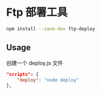 # Ftp 部署工具

```sh
npm install --save-dev ftp-deploy
```

## Usage

创建一个 deploy.js 文件

```json
"scripts": {
    "deploy": "node deploy"
},
```
